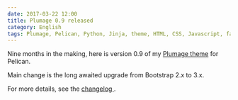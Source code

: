 ```yaml
---
date: 2017-03-22 12:00
title: Plumage 0.9 released
category: English
tags: Plumage, Pelican, Python, Jinja, theme, HTML, CSS, Javascript, favicon
---
```


Nine months in the making, here is version 0.9 of my [Plumage
theme](https://github.com/kdeldycke/plumage) for Pelican.

Main change is the long awaited upgrade from Bootstrap 2.x to 3.x.

For more details, see the [changelog
](https://github.com/kdeldycke/plumage/tree/0.9#changelog).

